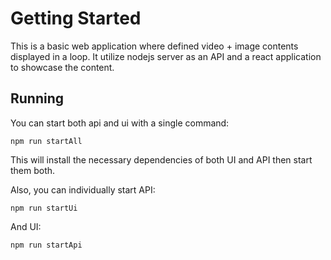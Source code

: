 # Getting Started

This is a basic web application where defined video + image contents displayed in a loop. It utilize nodejs server as an API and a react application to showcase the content.

## Running

You can start both api and ui with a single command:

`npm run startAll`

This will install the necessary dependencies of both UI and API then start them both.

Also, you can individually start API:

`npm run startUi`

And UI:

`npm run startApi`
